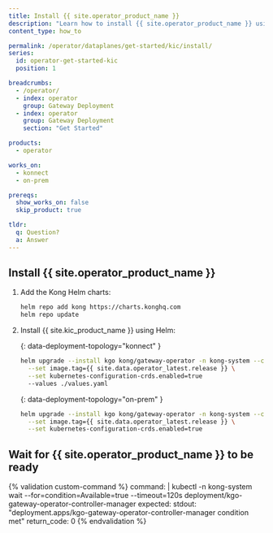 ```yaml
---
title: Install {{ site.operator_product_name }}
description: "Learn how to install {{ site.operator_product_name }} using Helm"
content_type: how_to

permalink: /operator/dataplanes/get-started/kic/install/
series:
  id: operator-get-started-kic
  position: 1

breadcrumbs:
  - /operator/
  - index: operator
    group: Gateway Deployment
  - index: operator
    group: Gateway Deployment
    section: "Get Started"

products:
  - operator

works_on:
  - konnect
  - on-prem

prereqs:
  show_works_on: false
  skip_product: true

tldr:
  q: Question?
  a: Answer
---
```


## Install {{ site.operator_product_name }}

1. Add the Kong Helm charts:

   ```bash
   helm repo add kong https://charts.konghq.com
   helm repo update
   ```

1. Install {{ site.kic_product_name }} using Helm:

   {: data-deployment-topology="konnect" }
   ```bash
   helm upgrade --install kgo kong/gateway-operator -n kong-system --create-namespace  \
     --set image.tag={{ site.data.operator_latest.release }} \
     --set kubernetes-configuration-crds.enabled=true
     --values ./values.yaml
   ```

   {: data-deployment-topology="on-prem" }
   ```bash
   helm upgrade --install kgo kong/gateway-operator -n kong-system --create-namespace  \
     --set image.tag={{ site.data.operator_latest.release }} \
     --set kubernetes-configuration-crds.enabled=true
   ```

## Wait for {{ site.operator_product_name }} to be ready

{% validation custom-command %}
command: |
  kubectl -n kong-system wait --for=condition=Available=true --timeout=120s deployment/kgo-gateway-operator-controller-manager
expected:
  stdout: "deployment.apps/kgo-gateway-operator-controller-manager condition met"
  return_code: 0
{% endvalidation %}